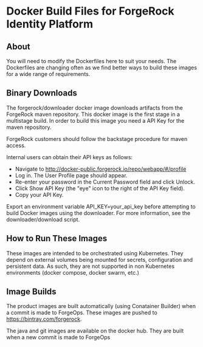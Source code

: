 # Docker Build Files for ForgeRock Identity Platform

## About

You will need to modify the Dockerfiles here to suit your needs. The Dockerfiles
are changing often as we find better ways to build these images for a wide range
 of requirements. 

## Binary Downloads

The forgerock/downloader docker image downloads artifacts from the ForgeRock maven repository. This docker image
is the first stage in a multistage build. In order to build this image you need a API Key for the maven repository.

ForgeRock customers should follow the backstage procedure for maven access.  

Internal users can obtain their API keys as follows:

* Navigate to http://docker-public.forgerock.io/repo/webapp/#/profile
* Log in. The User Profile page should appear.
* Re-enter your password in the Current Password field and click Unlock.
* Click Show API Key (the "eye" icon to the right of the API Key field).
* Copy your API Key.

Export an environment variable API_KEY=your_api_key before attempting to build Docker images using the downloader. For more information, see the  downloader/download script.


## How to Run These Images

These images are intended to be
orchestrated using Kubernetes. They depend on external volumes being
mounted for secrets, configuration and persistent data. As such, they are not supported in non Kubernetes environments (docker compose, docker swarm, etc.)


## Image Builds

The product images are built automatically (using Conatainer Builder) when a commit is made to ForgeOps. These images are pushed to https://bintray.com/forgerock.


The java and git images are available on the docker hub. They are built when a new commit is made to ForgeOps
